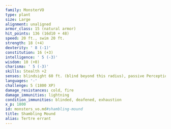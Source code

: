 ```yaml
---
family: MonsterVO
type: plant
size: Large
alignment: unaligned
armor_class: 15 (natural armor)
hit_points: 136 (16d10 + 48)
speed: 20 ft., swim 20 ft.
strength: 18 (+4)
dexterity: ' 8 (-1)'
constitution: 16 (+3)
intelligence: ' 5 (-3)'
wisdom: 10 (+0)
charisma: ' 5 (-3)'
skills: Stealth +2
senses: blindsight 60 ft. (blind beyond this radius), passive Perception 10
languages: '-'
challenge: 5 (1800 XP)
damage_resistances: cold, fire
damage_immunities: lightning
condition_immunities: blinded, deafened, exhaustion
x_p: 1800
id: monsters_vo.md#shambling-mound
title: Shambling Mound
alias: Tertre errant
---
```


